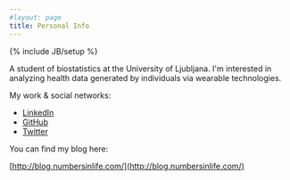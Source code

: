 ```yaml
---
#layout: page 
title: Personal Info
---
```

 
{% include JB/setup %}

A student of biostatistics at the University of Ljubljana. I'm interested in analyzing health data generated by individuals via wearable technologies.

My work & social networks:

- [LinkedIn](https://www.linkedin.com/pub/crt-ahlin/1/15b/23b)
- [GitHub](https://github.com/crtahlin)
- [Twitter](https://twitter.com/crtahlin)

You can find my blog here:

[http://blog.numbersinlife.com/](http://blog.numbersinlife.com/)


<!--- 
# Posts List

<ul class="posts">
  {% for post in site.posts %}
    <li><span>{{ post.date | date_to_string }}</span> &raquo; <a href="{{ BASE_PATH }}{{ post.url }}">{{ post.title }}</a></li>
  {% endfor %}
</ul>
-->

